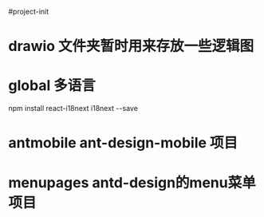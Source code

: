#project-init

# drawio 文件夹暂时用来存放一些逻辑图

# global 多语言
npm install react-i18next i18next --save

# antmobile ant-design-mobile 项目
# menupages antd-design的menu菜单项目